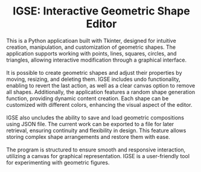 <h1 align="center">IGSE: Interactive Geometric Shape Editor</h1>
<p aling="justify">This is a Python applicatioan built with Tkinter, designed for intuitive creation, manipulation, and customization of geometric shapes. The application supports working with points, lines, squares, circles, and triangles, allowing interactive modification through a graphical interface.<br><br>It is possible to create geometric shapes and adjust their properties by moving, resizing, and deleting them. IGSE includes undo functionality, enabling to revert the last action, as well as a clear canvas option to remove all shapes. Additionally, the application features a random shape generation function, providing dynamic content creation. Each shape can be customized with different colors, enhancing the visual aspect of the editor.<br><br>IGSE also uncludes the ability to save and load geometric compositions using JSON file. The current work can be exported to a file for later retrieval, ensuring continuity and flexibility in design. This feature allows storing complex shape arrangements and restore them with ease.<br><br>The program is structured to ensure smooth and responsive interaction, utilizing a canvas for graphical representation. IGSE is a user-friendly tool for experimenting with geometric figures.</p>
